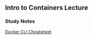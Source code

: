 ## Intro to Containers Lecture 

### Study Notes
[Docker CLI Cheatsheet](https://github.com/getfutureproof/fp_guides_wiki/wiki/Docker-101-Cheatsheet)
